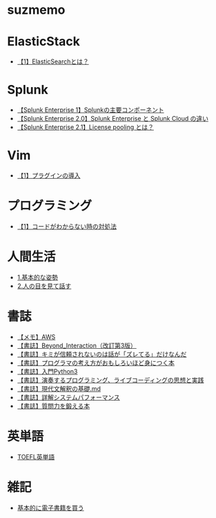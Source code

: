 
suzmemo
=======

# ElasticStack
  
 - [【1】ElasticSearchとは？](https://dddsuz2.github.io/suzmemo/1elasticsearch%E3%81%A8%E3%81%AF/)  

# Splunk
  
 - [【Splunk Enterprise 1】Splunkの主要コンポーネント](https://dddsuz2.github.io/suzmemo/splunk-enterprise-1splunk%E3%81%AE%E4%B8%BB%E8%A6%81%E3%82%B3%E3%83%B3%E3%83%9D%E3%83%BC%E3%83%8D%E3%83%B3%E3%83%88/)  
 - [【Splunk Enterprise 2.0】Splunk Enterprise と Splunk Cloud の違い](https://dddsuz2.github.io/suzmemo/splunk-enterprise-2.0splunk-enterprise-%E3%81%A8-splunk-cloud-%E3%81%AE%E9%81%95%E3%81%84/)  
 - [【Splunk Enterprise 2.1】License pooling とは？](https://dddsuz2.github.io/suzmemo/splunk-enterprise-2.1license-pooling-%E3%81%A8%E3%81%AF/)  

# Vim
  
 - [【1】プラグインの導入](https://dddsuz2.github.io/suzmemo/1%E3%83%97%E3%83%A9%E3%82%B0%E3%82%A4%E3%83%B3%E3%81%AE%E5%B0%8E%E5%85%A5/)  

# プログラミング
  
 - [【1】コードがわからない時の対処法](https://dddsuz2.github.io/suzmemo/1%E3%82%B3%E3%83%BC%E3%83%89%E3%81%8C%E3%82%8F%E3%81%8B%E3%82%89%E3%81%AA%E3%81%84%E6%99%82%E3%81%AE%E5%AF%BE%E5%87%A6%E6%B3%95/)  

# 人間生活
  
 - [1.基本的な姿勢](https://dddsuz2.github.io/suzmemo/1.%E5%9F%BA%E6%9C%AC%E7%9A%84%E3%81%AA%E5%A7%BF%E5%8B%A2/)  
 - [2.人の目を見て話す](https://dddsuz2.github.io/suzmemo/2.%E4%BA%BA%E3%81%AE%E7%9B%AE%E3%82%92%E8%A6%8B%E3%81%A6%E8%A9%B1%E3%81%99/)  

# 書誌
  
 - [【メモ】AWS](https://dddsuz2.github.io/suzmemo/books/%E6%9B%B8%E8%AA%8C/aws/%E3%83%A1%E3%83%A2aws/)  
 - [【書誌】Beyond_Interaction（改訂第3版）](https://dddsuz2.github.io/suzmemo/books/%E6%9B%B8%E8%AA%8C/beyond_interaction/%E6%9B%B8%E8%AA%8Cbeyond_interaction%E6%94%B9%E8%A8%82%E7%AC%AC3%E7%89%88/)  
 - [【書誌】キミが信頼されないのは話が「ズレてる」だけなんだ](https://dddsuz2.github.io/suzmemo/books/%E6%9B%B8%E8%AA%8C/%E5%90%9B%E3%81%8C%E4%BF%A1%E9%A0%BC%E3%81%95%E3%82%8C%E3%81%AA%E3%81%84%E3%81%AE%E3%81%AF/%E6%9B%B8%E8%AA%8C%E3%82%AD%E3%83%9F%E3%81%8C%E4%BF%A1%E9%A0%BC%E3%81%95%E3%82%8C%E3%81%AA%E3%81%84%E3%81%AE%E3%81%AF%E8%A9%B1%E3%81%8C%E3%82%BA%E3%83%AC%E3%81%A6%E3%82%8B%E3%81%A0%E3%81%91%E3%81%AA%E3%82%93%E3%81%A0%E8%AA%AD%E4%BA%86/)  
 - [【書誌】プログラマの考え方がおもしろいほど身につく本](https://dddsuz2.github.io/suzmemo/books/%E6%9B%B8%E8%AA%8C/%E3%83%97%E3%83%AD%E3%82%B0%E3%83%A9%E3%83%9E%E3%81%AE%E8%80%83%E3%81%88%E6%96%B9%E3%81%8C%E3%81%8A%E3%82%82%E3%81%97%E3%82%8D%E3%81%84%E3%81%BB%E3%81%A9%E8%BA%AB%E3%81%AB%E3%81%A4%E3%81%8F%E6%9C%AC/%E6%9B%B8%E8%AA%8C%E3%83%97%E3%83%AD%E3%82%B0%E3%83%A9%E3%83%9E%E3%81%AE%E8%80%83%E3%81%88%E6%96%B9%E3%81%8C%E3%81%8A%E3%82%82%E3%81%97%E3%82%8D%E3%81%84%E3%81%BB%E3%81%A9%E8%BA%AB%E3%81%AB%E3%81%A4%E3%81%8F%E6%9C%AC/)  
 - [【書誌】入門Python3](https://dddsuz2.github.io/suzmemo/books/%E6%9B%B8%E8%AA%8C/%E5%85%A5%E9%96%80python3/%E6%9B%B8%E8%AA%8C%E5%85%A5%E9%96%80python3/)  
 - [【書誌】演奏するプログラミング、ライブコーディングの思想と実践](https://dddsuz2.github.io/suzmemo/books/%E6%9B%B8%E8%AA%8C/%E6%BC%94%E5%A5%8F%E3%81%99%E3%82%8B%E3%83%97%E3%83%AD%E3%82%B0%E3%83%A9%E3%83%9F%E3%83%B3%E3%82%B0/%E6%9B%B8%E8%AA%8C%E6%BC%94%E5%A5%8F%E3%81%99%E3%82%8B%E3%83%97%E3%83%AD%E3%82%B0%E3%83%A9%E3%83%9F%E3%83%B3%E3%82%B0%E3%83%A9%E3%82%A4%E3%83%96%E3%82%B3%E3%83%BC%E3%83%87%E3%82%A3%E3%83%B3%E3%82%B0%E3%81%AE%E6%80%9D%E6%83%B3%E3%81%A8%E5%AE%9F%E8%B7%B5/)  
 - [【書誌】現代文解釈の基礎.md](https://dddsuz2.github.io/suzmemo/%E6%9B%B8%E8%AA%8C%E7%8F%BE%E4%BB%A3%E6%96%87%E8%A7%A3%E9%87%88%E3%81%AE%E5%9F%BA%E7%A4%8E.md/)  
 - [【書誌】詳解システムパフォーマンス](https://dddsuz2.github.io/suzmemo/books/%E6%9B%B8%E8%AA%8C/%E8%A9%B3%E8%A7%A3%E3%82%B7%E3%82%B9%E3%83%86%E3%83%A0%E3%83%91%E3%83%95%E3%82%A9%E3%83%BC%E3%83%9E%E3%83%B3%E3%82%B9/%E6%9B%B8%E8%AA%8C%E8%A9%B3%E8%A7%A3%E3%82%B7%E3%82%B9%E3%83%86%E3%83%A0%E3%83%91%E3%83%95%E3%82%A9%E3%83%BC%E3%83%9E%E3%83%B3%E3%82%B9/)  
 - [【書誌】質問力を鍛える本](https://dddsuz2.github.io/suzmemo/books/%E6%9B%B8%E8%AA%8C/%E8%B3%AA%E5%95%8F%E5%8A%9B%E3%82%92%E9%8D%9B%E3%81%88%E3%82%8B%E6%9C%AC/%E6%9B%B8%E8%AA%8C%E8%B3%AA%E5%95%8F%E5%8A%9B%E3%82%92%E9%8D%9B%E3%81%88%E3%82%8B%E6%9C%AC/)  

# 英単語
  
 - [TOEFL英単語](https://dddsuz2.github.io/suzmemo/toefl%E8%8B%B1%E5%8D%98%E8%AA%9E/)  

# 雑記
  
 - [基本的に電子書籍を買う](https://dddsuz2.github.io/suzmemo/%E5%9F%BA%E6%9C%AC%E7%9A%84%E3%81%AB%E9%9B%BB%E5%AD%90%E6%9B%B8%E7%B1%8D%E3%82%92%E8%B2%B7%E3%81%86/)  

